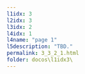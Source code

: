 ```yaml
---
l1idx: 3
l2idx: 3
l3idx: 2
l4idx: 1
l4name: "page 1"
l5description: "TBD."
permalink: 3_3_2_1.html
folder: docos\l1idx3\
---
```


